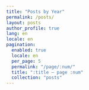 ```yaml
---
title: "Posts by Year"
permalink: /posts/
layout: posts
author_profile: true
lang: en
locale: en
pagination:
  enabled: true
  locale: en
  per_page: 5
  permalink: "/page/:num/"
  title: ":title – page :num"
  collection: "posts"
---
```

